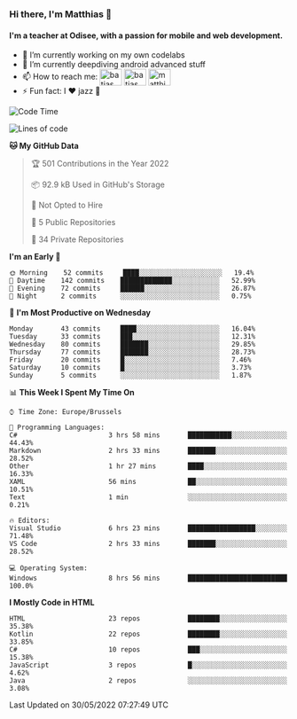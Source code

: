 ### Hi there, I'm Matthias 👋

#### I'm a teacher at Odisee, with a passion for mobile and web development.

- 🔭 I’m currently working on my own codelabs
- 🌱 I’m currently deepdiving android advanced stuff
- 📫 How to reach me: <a href="https://dev.to/batjas" target="_blank"><img align="center" src="https://raw.githubusercontent.com/rahuldkjain/github-profile-readme-generator/master/src/images/icons/Social/devto.svg" alt="batjas" height="30" width="40" /></a>
<a href="https://twitter.com/batjas" target="_blank"><img align="center" src="https://raw.githubusercontent.com/rahuldkjain/github-profile-readme-generator/master/src/images/icons/Social/twitter.svg" alt="batjas" height="30" width="40" /></a>
<a href="https://linkedin.com/in/matthiasdruwé" target="_blank"><img align="center" src="https://raw.githubusercontent.com/rahuldkjain/github-profile-readme-generator/master/src/images/icons/Social/linked-in-alt.svg" alt="matthiasdruwé" height="30" width="40" /></a>
- ⚡ Fun fact: I ❤ jazz 🎷


<!--START_SECTION:waka-->
![Code Time](http://img.shields.io/badge/Code%20Time-294%20hrs%208%20mins-blue)

![Lines of code](https://img.shields.io/badge/From%20Hello%20World%20I%27ve%20Written-219%20Thousand%20lines%20of%20code-blue)

**🐱 My GitHub Data** 

> 🏆 501 Contributions in the Year 2022
 > 
> 📦 92.9 kB Used in GitHub's Storage 
 > 
> 🚫 Not Opted to Hire
 > 
> 📜 5 Public Repositories 
 > 
> 🔑 34 Private Repositories  
 > 
**I'm an Early 🐤** 

```text
🌞 Morning    52 commits     ████░░░░░░░░░░░░░░░░░░░░░   19.4% 
🌆 Daytime    142 commits    █████████████░░░░░░░░░░░░   52.99% 
🌃 Evening    72 commits     ██████░░░░░░░░░░░░░░░░░░░   26.87% 
🌙 Night      2 commits      ░░░░░░░░░░░░░░░░░░░░░░░░░   0.75%

```
📅 **I'm Most Productive on Wednesday** 

```text
Monday       43 commits     ████░░░░░░░░░░░░░░░░░░░░░   16.04% 
Tuesday      33 commits     ███░░░░░░░░░░░░░░░░░░░░░░   12.31% 
Wednesday    80 commits     ███████░░░░░░░░░░░░░░░░░░   29.85% 
Thursday     77 commits     ███████░░░░░░░░░░░░░░░░░░   28.73% 
Friday       20 commits     █░░░░░░░░░░░░░░░░░░░░░░░░   7.46% 
Saturday     10 commits     █░░░░░░░░░░░░░░░░░░░░░░░░   3.73% 
Sunday       5 commits      ░░░░░░░░░░░░░░░░░░░░░░░░░   1.87%

```


📊 **This Week I Spent My Time On** 

```text
⌚︎ Time Zone: Europe/Brussels

💬 Programming Languages: 
C#                       3 hrs 58 mins       ███████████░░░░░░░░░░░░░░   44.43% 
Markdown                 2 hrs 33 mins       ███████░░░░░░░░░░░░░░░░░░   28.52% 
Other                    1 hr 27 mins        ████░░░░░░░░░░░░░░░░░░░░░   16.33% 
XAML                     56 mins             ██░░░░░░░░░░░░░░░░░░░░░░░   10.51% 
Text                     1 min               ░░░░░░░░░░░░░░░░░░░░░░░░░   0.21%

🔥 Editors: 
Visual Studio            6 hrs 23 mins       █████████████████░░░░░░░░   71.48% 
VS Code                  2 hrs 33 mins       ███████░░░░░░░░░░░░░░░░░░   28.52%

💻 Operating System: 
Windows                  8 hrs 56 mins       █████████████████████████   100.0%

```

**I Mostly Code in HTML** 

```text
HTML                     23 repos            ████████░░░░░░░░░░░░░░░░░   35.38% 
Kotlin                   22 repos            ████████░░░░░░░░░░░░░░░░░   33.85% 
C#                       10 repos            ███░░░░░░░░░░░░░░░░░░░░░░   15.38% 
JavaScript               3 repos             █░░░░░░░░░░░░░░░░░░░░░░░░   4.62% 
Java                     2 repos             ░░░░░░░░░░░░░░░░░░░░░░░░░   3.08%

```



 Last Updated on 30/05/2022 07:27:49 UTC
<!--END_SECTION:waka-->
